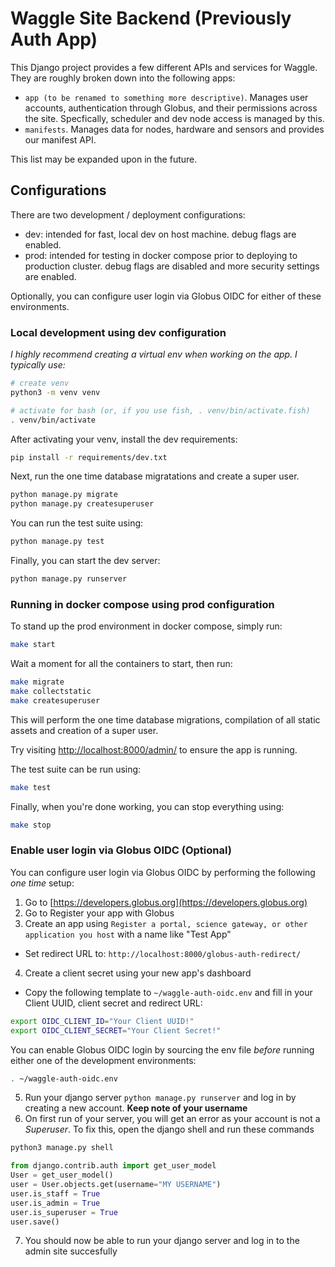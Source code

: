 # Waggle Site Backend (Previously Auth App)

This Django project provides a few different APIs and services for Waggle. They are roughly broken down into the following apps:

* `app (to be renamed to something more descriptive)`. Manages user accounts, authentication through Globus, and their permissions across the site. Specfically, scheduler and dev node access is managed by this.
* `manifests`. Manages data for nodes, hardware and sensors and provides our manifest API.

This list may be expanded upon in the future.

## Configurations

There are two development / deployment configurations:

* dev: intended for fast, local dev on host machine. debug flags are enabled.
* prod: intended for testing in docker compose prior to deploying to production cluster. debug flags are disabled and more security settings are enabled.

Optionally, you can configure user login via Globus OIDC for either of these environments.

### Local development using dev configuration

_I highly recommend creating a virtual env when working on the app. I typically use:_

```sh
# create venv
python3 -m venv venv

# activate for bash (or, if you use fish, . venv/bin/activate.fish)
. venv/bin/activate
```

After activating your venv, install the dev requirements:

```sh
pip install -r requirements/dev.txt
```

Next, run the one time database migratations and create a super user.

```sh
python manage.py migrate
python manage.py createsuperuser
```

You can run the test suite using:

```sh
python manage.py test
```

Finally, you can start the dev server:

```sh
python manage.py runserver
```

### Running in docker compose using prod configuration

To stand up the prod environment in docker compose, simply run:

```sh
make start
```

Wait a moment for all the containers to start, then run:

```sh
make migrate
make collectstatic
make createsuperuser
```

This will perform the one time database migrations, compilation of all static assets and creation of a super user.

Try visiting [http://localhost:8000/admin/](http://localhost:8000/admin/) to ensure the app is running.

The test suite can be run using:

```sh
make test
```

Finally, when you're done working, you can stop everything using:

```sh
make stop
```

### Enable user login via Globus OIDC (Optional)

You can configure user login via Globus OIDC by performing the following _one time_ setup:

1. Go to [https://developers.globus.org](https://developers.globus.org)
2. Go to Register your app with Globus
3. Create an app using `Register a portal, science gateway, or other application you host` with a name like "Test App"
  * Set redirect URL to: `http://localhost:8000/globus-auth-redirect/`
4. Create a client secret using your new app's dashboard
  * Copy the following template to `~/waggle-auth-oidc.env` and fill in your Client UUID, client secret and redirect URL:

```sh
export OIDC_CLIENT_ID="Your Client UUID!"
export OIDC_CLIENT_SECRET="Your Client Secret!"
```

You can enable Globus OIDC login by sourcing the env file _before_ running either one of the development environments:

```sh
. ~/waggle-auth-oidc.env
```
5. Run your django server `python manage.py runserver` and log in by creating a new account. **Keep note of your username**
6. On first run of your server, you will get an error as your account is not a *Superuser*. To fix this, open the django shell and run these commands
```sh
python3 manage.py shell
```
```py
from django.contrib.auth import get_user_model
User = get_user_model()
user = User.objects.get(username="MY USERNAME")
user.is_staff = True
user.is_admin = True
user.is_superuser = True
user.save()
```
7. You should now be able to run your django server and log in to the admin site succesfully
